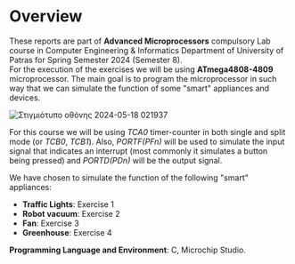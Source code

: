 # Overview
These reports are part of **Advanced Microprocessors** compulsory Lab course in Computer Engineering & Informatics Department of University of Patras for Spring Semester 2024 (Semester 8).  
For the execution of the exercises we will be using **ATmega4808-4809** microprocessor. The main goal is to program the microprocessor in such way that we can simulate the function of some "smart" appliances and devices.  

![Στιγμιότυπο οθόνης 2024-05-18 021937](https://github.com/miltiadiss/Microcontrollers-Lab/assets/45690339/74a185d1-9dab-45d0-9276-00794b18dc8c)

For this course we will be using *TCA0* timer-counter in both single and split mode (or *TCB0*, *TCB1*). Also, *PORTF(PFn)* will be used to simulate the input signal that indicates an interrupt (most commonly it simulates a button being pressed) and *PORTD(PDn)* will be the output signal.  

We have chosen to simulate the function of the following "smart" appliances:
* **Traffic Lights**: Exercise 1
* **Robot vacuum**: Exercise 2
* **Fan**: Exercise 3
* **Greenhouse**: Exercise 4
  

**Programming Language and Environment**: C, Microchip Studio.
